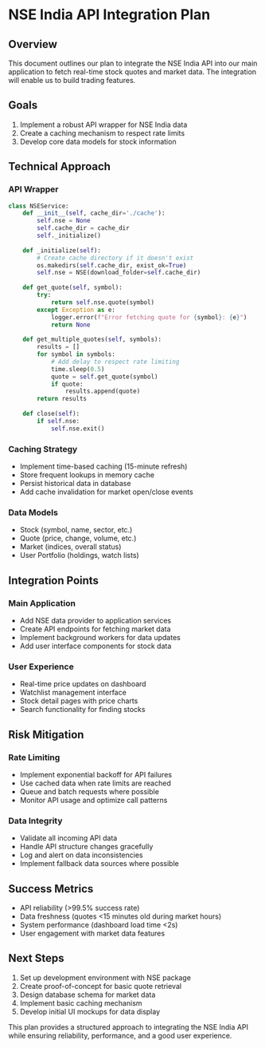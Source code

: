 # NSE India API Integration Plan

## Overview
This document outlines our plan to integrate the NSE India API into our main application to fetch real-time stock quotes and market data. The integration will enable us to build trading features.

## Goals
1. Implement a robust API wrapper for NSE India data
2. Create a caching mechanism to respect rate limits
3. Develop core data models for stock information

## Technical Approach

### API Wrapper
```python
class NSEService:
    def __init__(self, cache_dir='./cache'):
        self.nse = None
        self.cache_dir = cache_dir
        self._initialize()
    
    def _initialize(self):
        # Create cache directory if it doesn't exist
        os.makedirs(self.cache_dir, exist_ok=True)
        self.nse = NSE(download_folder=self.cache_dir)
    
    def get_quote(self, symbol):
        try:
            return self.nse.quote(symbol)
        except Exception as e:
            logger.error(f"Error fetching quote for {symbol}: {e}")
            return None
    
    def get_multiple_quotes(self, symbols):
        results = []
        for symbol in symbols:
            # Add delay to respect rate limiting
            time.sleep(0.5)
            quote = self.get_quote(symbol)
            if quote:
                results.append(quote)
        return results
    
    def close(self):
        if self.nse:
            self.nse.exit()
```

### Caching Strategy
- Implement time-based caching (15-minute refresh)
- Store frequent lookups in memory cache
- Persist historical data in database
- Add cache invalidation for market open/close events

### Data Models
- Stock (symbol, name, sector, etc.)
- Quote (price, change, volume, etc.)
- Market (indices, overall status)
- User Portfolio (holdings, watch lists)

## Integration Points

### Main Application
- Add NSE data provider to application services
- Create API endpoints for fetching market data
- Implement background workers for data updates
- Add user interface components for stock data

### User Experience
- Real-time price updates on dashboard
- Watchlist management interface
- Stock detail pages with price charts
- Search functionality for finding stocks

## Risk Mitigation

### Rate Limiting
- Implement exponential backoff for API failures
- Use cached data when rate limits are reached
- Queue and batch requests where possible
- Monitor API usage and optimize call patterns

### Data Integrity
- Validate all incoming API data
- Handle API structure changes gracefully
- Log and alert on data inconsistencies
- Implement fallback data sources where possible

## Success Metrics
- API reliability (>99.5% success rate)
- Data freshness (quotes <15 minutes old during market hours)
- System performance (dashboard load time <2s)
- User engagement with market data features

## Next Steps
1. Set up development environment with NSE package
2. Create proof-of-concept for basic quote retrieval
3. Design database schema for market data
4. Implement basic caching mechanism
5. Develop initial UI mockups for data display

This plan provides a structured approach to integrating the NSE India API while ensuring reliability, performance, and a good user experience. 
